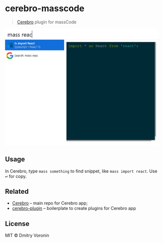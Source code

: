 # cerebro-masscode

> [Cerebro](http://www.cerebroapp.com) plugin for massCode

![](screenshot.png)

## Usage

In Cerebro, type `mass something` to find snippet, like `mass import react`. Use <kbd>↩</kbd> for copy.

## Related

- [Cerebro](http://github.com/KELiON/cerebro) – main repo for Cerebro app;
- [cerebro-plugin](https://github.com/KELiON/cerebro-plugin) – boilerplate to create plugins for Cerebro app

## License

MIT © Dmitry Voronin
